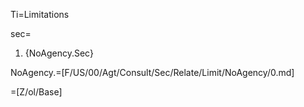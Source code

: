 Ti=Limitations

sec=<ol><li>{NoAgency.Sec}</ol>

NoAgency.=[F/US/00/Agt/Consult/Sec/Relate/Limit/NoAgency/0.md]

=[Z/ol/Base]
